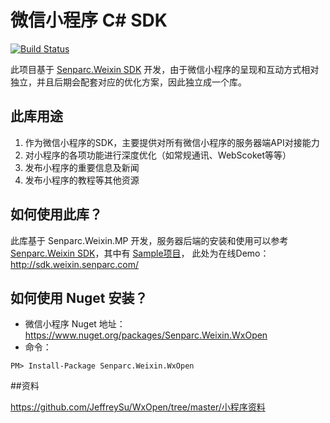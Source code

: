 # 微信小程序 C# SDK

[![Build Status](https://travis-ci.org/JeffreySu/WxOpen.svg?branch=master)](https://travis-ci.org/JeffreySu/WxOpen)

此项目基于 [Senparc.Weixin SDK](https://github.com/JeffreySu/WeiXinMPSDK) 开发，由于微信小程序的呈现和互动方式相对独立，并且后期会配套对应的优化方案，因此独立成一个库。


## 此库用途

1. 作为微信小程序的SDK，主要提供对所有微信小程序的服务器端API对接能力
2. 对小程序的各项功能进行深度优化（如常规通讯、WebScoket等等）
3. 发布小程序的重要信息及新闻
4. 发布小程序的教程等其他资源


## 如何使用此库？

此库基于 Senparc.Weixin.MP 开发，服务器后端的安装和使用可以参考 [Senparc.Weixin SDK](https://github.com/JeffreySu/WeiXinMPSDK)，其中有 [Sample项目](https://github.com/JeffreySu/WeiXinMPSDK/tree/master/src/Senparc.Weixin.MP.Sample/Senparc.Weixin.MP.Sample)，
此处为在线Demo：http://sdk.weixin.senparc.com/


## 如何使用 Nuget 安装？

* 微信小程序 Nuget 地址：https://www.nuget.org/packages/Senparc.Weixin.WxOpen
* 命令：
```
PM> Install-Package Senparc.Weixin.WxOpen
```


##资料

https://github.com/JeffreySu/WxOpen/tree/master/小程序资料